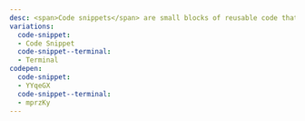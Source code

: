 ```yaml
---
desc: <span>Code snippets</span> are small blocks of reusable code that can be inserted in a code file.
variations:
  code-snippet:
  - Code Snippet
  code-snippet--terminal:
  - Terminal
codepen:
  code-snippet:
  - YYqeGX
  code-snippet--terminal:
  - mprzKy
---
```

